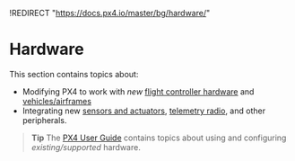 !REDIRECT "https://docs.px4.io/master/bg/hardware/"

# Hardware

This section contains topics about:

* Modifying PX4 to work with *new* [flight controller hardware](../hardware/porting_guide.md) and [vehicles/airframes](../airframes/README.md)
* Integrating new [sensors and actuators](../sensor_bus/README.md), [telemetry radio](../data_links/telemetry.md), and other peripherals. 

> **Tip** The [PX4 User Guide](https://docs.px4.io/master/en/) contains topics about using and configuring *existing/supported* hardware.